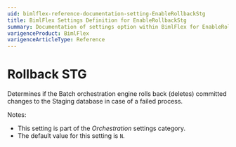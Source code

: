 ```yaml
---
uid: bimlflex-reference-documentation-setting-EnableRollbackStg
title: BimlFlex Settings Definition for EnableRollbackStg
summary: Documentation of settings option within BimlFlex for EnableRollbackStg
varigenceProduct: BimlFlex
varigenceArticleType: Reference
---
```


# Rollback STG

Determines if the Batch orchestration engine rolls back (deletes) committed changes to the Staging database in case of a failed process.

Notes:

* This setting is part of the *Orchestration* settings category.
* The default value for this setting is `N`.
